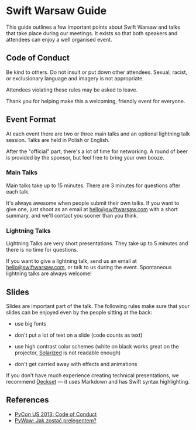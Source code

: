 Swift Warsaw Guide
==================

This guide outlines a few important points about Swift Warsaw and talks
that take place during our meetings. It exists so that both speakers
and attendees can enjoy a well organised event.


Code of Conduct
---------------

Be kind to others. Do not insult or put down other attendees. Sexual,
racist, or exclusionary language and imagery is not appropriate.

Attendees violating these rules may be asked to leave.

Thank you for helping make this a welcoming, friendly event for everyone.


Event Format
------------

At each event there are two or three main talks and an optional
lightning talk session. Talks are held in Polish or English.

After the "official" part, there's a lot of time for networking.
A round of beer is provided by the sponsor, but feel free to bring
your own booze.


### Main Talks

Main talks take up to 15 minutes. There are 3 minutes for questions
after each talk.

It's always awesome when people submit their own talks. If you want to
give one, just shoot as an email at <hello@swiftwarsaw.com> with a short
summary, and we'll contact you sooner than you think.


### Lightning Talks

Lightning Talks are very short presentations. They take up to 5 minutes
and there is no time for questions.

If you want to give a lightning talk, send us an email at
<hello@swiftwarsaw.com>, or talk to us during the event. Spontaneous
lightning talks are always welcome!


Slides
------

Slides are important part of the talk. The following rules make sure
that your slides can be enjoyed even by the people sitting at the back:

- use big fonts
- don't put a lot of text on a slide (code counts as text)
- use high contrast color schemes (white on black works great on the
  projector, [Solarized][] is not readable enough)
- don't get carried away with effects and animations

  [Solarized]: http://ethanschoonover.com/solarized

If you don't have much experience creating technical presentations,
we recommend [Deckset][] — it uses Markdown and has Swift syntax
highlighting.

  [Deckset]: http://www.decksetapp.com/


References
----------

- [PyCon US 2013: Code of Conduct](https://us.pycon.org/2013/about/code-of-conduct/)
- [PyWaw: Jak zostać prelegentem?](http://pywaw.org/prelegenci/)
